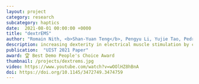 ```yaml
---
layout: project
category: research
subcategory: haptics
date:  2021-08-01 00:00:00 +0000
title: "dextrEMS"
author: "Romain Nith, <b>Shan-Yuan Teng</b>, Pengyu Li, Yujie Tao, Pedro Lopes"
description: increasing dexterity in electrical muscle stimulation by combining it with brakes.
publication:  "UIST 2021 Paper"
award: 🏆 Best Demo People's Choice Award
thumbnail: /projects/dextrems.jpg
video: https://www.youtube.com/watch?v=wOOlHZ8hBnA
doi: https://doi.org/10.1145/3472749.3474759
---
```

